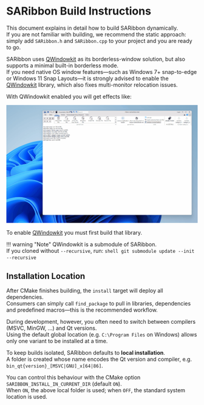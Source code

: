 # SARibbon Build Instructions

This document explains in detail how to build SARibbon dynamically.  
If you are not familiar with building, we recommend the static approach: simply add `SARibbon.h` and `SARibbon.cpp` to your project and you are ready to go.

SARibbon uses [QWindowkit](https://github.com/stdware/qwindowkit) as its borderless-window solution, but also supports a minimal built-in borderless mode.  
If you need native OS window features—such as Windows 7+ snap-to-edge or Windows 11 Snap Layouts—it is strongly advised to enable the [QWindowkit](https://github.com/stdware/qwindowkit) library, which also fixes multi-monitor relocation issues.

With QWindowkit enabled you will get effects like:

![set-qwindowkit-on-snap](../../assets/pic/set-qwindowkit-on-snap.gif)

To enable [QWindowkit](https://github.com/stdware/qwindowkit) you must first build that library.

!!! warning "Note"
    QWindowkit is a submodule of SARibbon.  
    If you cloned without `--recursive`, run:
    ```shell
    git submodule update --init --recursive
    ```

## Installation Location

After CMake finishes building, the `install` target will deploy all dependencies.  
Consumers can simply call `find_package` to pull in libraries, dependencies and predefined macros—this is the recommended workflow.

During development, however, you often need to switch between compilers (MSVC, MinGW, …) and Qt versions.  
Using the default global location (e.g. `C:\Program Files` on Windows) allows only one variant to be installed at a time.

To keep builds isolated, SARibbon defaults to **local installation**.  
A folder is created whose name encodes the Qt version and compiler, e.g.  
`bin_qt{version}_[MSVC|GNU]_x[64|86]`.

You can control this behaviour with the CMake option  
`SARIBBON_INSTALL_IN_CURRENT_DIR` (default `ON`).  
When `ON`, the above local folder is used; when `OFF`, the standard system location is used.